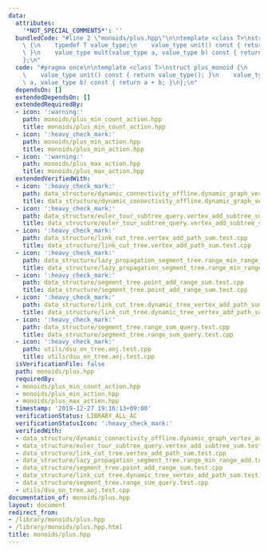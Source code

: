 ```yaml
---
data:
  attributes:
    '*NOT_SPECIAL_COMMENTS*': ''
  bundledCode: "#line 2 \"monoids/plus.hpp\"\n\ntemplate <class T>\nstruct plus_monoid\
    \ {\n    typedef T value_type;\n    value_type unit() const { return value_type();\
    \ }\n    value_type mult(value_type a, value_type b) const { return a + b; }\n\
    };\n"
  code: "#pragma once\n\ntemplate <class T>\nstruct plus_monoid {\n    typedef T value_type;\n\
    \    value_type unit() const { return value_type(); }\n    value_type mult(value_type\
    \ a, value_type b) const { return a + b; }\n};\n"
  dependsOn: []
  extendedDependsOn: []
  extendedRequiredBy:
  - icon: ':warning:'
    path: monoids/plus_min_count_action.hpp
    title: monoids/plus_min_count_action.hpp
  - icon: ':heavy_check_mark:'
    path: monoids/plus_min_action.hpp
    title: monoids/plus_min_action.hpp
  - icon: ':warning:'
    path: monoids/plus_max_action.hpp
    title: monoids/plus_max_action.hpp
  extendedVerifiedWith:
  - icon: ':heavy_check_mark:'
    path: data_structure/dynamic_connectivity_offline.dynamic_graph_vertex_add_component_sum.test.cpp
    title: data_structure/dynamic_connectivity_offline.dynamic_graph_vertex_add_component_sum.test.cpp
  - icon: ':heavy_check_mark:'
    path: data_structure/euler_tour_subtree_query.vertex_add_subtree_sum.test.cpp
    title: data_structure/euler_tour_subtree_query.vertex_add_subtree_sum.test.cpp
  - icon: ':heavy_check_mark:'
    path: data_structure/link_cut_tree.vertex_add_path_sum.test.cpp
    title: data_structure/link_cut_tree.vertex_add_path_sum.test.cpp
  - icon: ':heavy_check_mark:'
    path: data_structure/lazy_propagation_segment_tree.range_min_range_add.test.cpp
    title: data_structure/lazy_propagation_segment_tree.range_min_range_add.test.cpp
  - icon: ':heavy_check_mark:'
    path: data_structure/segment_tree.point_add_range_sum.test.cpp
    title: data_structure/segment_tree.point_add_range_sum.test.cpp
  - icon: ':heavy_check_mark:'
    path: data_structure/link_cut_tree.dynamic_tree_vertex_add_path_sum.test.cpp
    title: data_structure/link_cut_tree.dynamic_tree_vertex_add_path_sum.test.cpp
  - icon: ':heavy_check_mark:'
    path: data_structure/segment_tree.range_sum_query.test.cpp
    title: data_structure/segment_tree.range_sum_query.test.cpp
  - icon: ':heavy_check_mark:'
    path: utils/dsu_on_tree.aoj.test.cpp
    title: utils/dsu_on_tree.aoj.test.cpp
  isVerificationFile: false
  path: monoids/plus.hpp
  requiredBy:
  - monoids/plus_min_count_action.hpp
  - monoids/plus_min_action.hpp
  - monoids/plus_max_action.hpp
  timestamp: '2019-12-27 19:16:13+09:00'
  verificationStatus: LIBRARY_ALL_AC
  verificationStatusIcon: ':heavy_check_mark:'
  verifiedWith:
  - data_structure/dynamic_connectivity_offline.dynamic_graph_vertex_add_component_sum.test.cpp
  - data_structure/euler_tour_subtree_query.vertex_add_subtree_sum.test.cpp
  - data_structure/link_cut_tree.vertex_add_path_sum.test.cpp
  - data_structure/lazy_propagation_segment_tree.range_min_range_add.test.cpp
  - data_structure/segment_tree.point_add_range_sum.test.cpp
  - data_structure/link_cut_tree.dynamic_tree_vertex_add_path_sum.test.cpp
  - data_structure/segment_tree.range_sum_query.test.cpp
  - utils/dsu_on_tree.aoj.test.cpp
documentation_of: monoids/plus.hpp
layout: document
redirect_from:
- /library/monoids/plus.hpp
- /library/monoids/plus.hpp.html
title: monoids/plus.hpp
---
```

